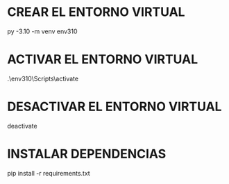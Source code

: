 # CREAR EL ENTORNO VIRTUAL
py -3.10 -m venv env310

# ACTIVAR EL ENTORNO VIRTUAL
.\env310\Scripts\activate

# DESACTIVAR EL ENTORNO VIRTUAL
deactivate

# INSTALAR DEPENDENCIAS
pip install -r requirements.txt